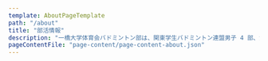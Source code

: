 ```yaml
---
template: AboutPageTemplate
path: "/about"
title: "部活情報"
description: "一橋大学体育会バドミントン部は、関東学生バドミントン連盟男子 4 部、女子 5 部に所属し、リーグでの昇格を目指して週 3 ～ 5 日練習に取り組んでいます。"
pageContentFile: "page-content/page-content-about.json"
---
```

